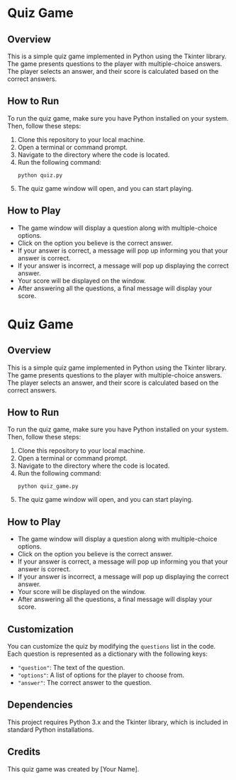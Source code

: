 # Quiz Game

## Overview
This is a simple quiz game implemented in Python using the Tkinter library. The game presents questions to the player with multiple-choice answers. The player selects an answer, and their score is calculated based on the correct answers.

## How to Run
To run the quiz game, make sure you have Python installed on your system. Then, follow these steps:
1. Clone this repository to your local machine.
2. Open a terminal or command prompt.
3. Navigate to the directory where the code is located.
4. Run the following command:
    ```
    python quiz.py
    ```
5. The quiz game window will open, and you can start playing.

## How to Play
- The game window will display a question along with multiple-choice options.
- Click on the option you believe is the correct answer.
- If your answer is correct, a message will pop up informing you that your answer is correct.
- If your answer is incorrect, a message will pop up displaying the correct answer.
- Your score will be displayed on the window.
- After answering all the questions, a final message will display your score.

# Quiz Game

## Overview
This is a simple quiz game implemented in Python using the Tkinter library. The game presents questions to the player with multiple-choice answers. The player selects an answer, and their score is calculated based on the correct answers.

## How to Run
To run the quiz game, make sure you have Python installed on your system. Then, follow these steps:
1. Clone this repository to your local machine.
2. Open a terminal or command prompt.
3. Navigate to the directory where the code is located.
4. Run the following command:
    ```
    python quiz_game.py
    ```
5. The quiz game window will open, and you can start playing.

## How to Play
- The game window will display a question along with multiple-choice options.
- Click on the option you believe is the correct answer.
- If your answer is correct, a message will pop up informing you that your answer is correct.
- If your answer is incorrect, a message will pop up displaying the correct answer.
- Your score will be displayed on the window.
- After answering all the questions, a final message will display your score.

## Customization
You can customize the quiz by modifying the `questions` list in the code. Each question is represented as a dictionary with the following keys:
- `"question"`: The text of the question.
- `"options"`: A list of options for the player to choose from.
- `"answer"`: The correct answer to the question.

## Dependencies
This project requires Python 3.x and the Tkinter library, which is included in standard Python installations.

## Credits
This quiz game was created by [Your Name].




